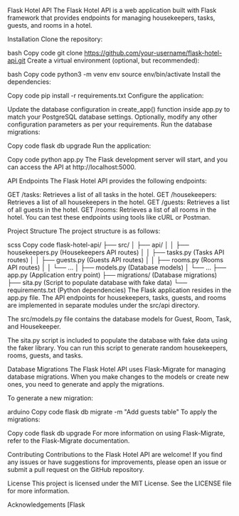 Flask Hotel API
The Flask Hotel API is a web application built with Flask framework that provides endpoints for managing housekeepers, tasks, guests, and rooms in a hotel.

Installation
Clone the repository:

bash
Copy code
git clone https://github.com/your-username/flask-hotel-api.git
Create a virtual environment (optional, but recommended):

bash
Copy code
python3 -m venv env
source env/bin/activate
Install the dependencies:

Copy code
pip install -r requirements.txt
Configure the application:

Update the database configuration in create_app() function inside app.py to match your PostgreSQL database settings.
Optionally, modify any other configuration parameters as per your requirements.
Run the database migrations:

Copy code
flask db upgrade
Run the application:

Copy code
python app.py
The Flask development server will start, and you can access the API at http://localhost:5000.

API Endpoints
The Flask Hotel API provides the following endpoints:

GET /tasks: Retrieves a list of all tasks in the hotel.
GET /housekeepers: Retrieves a list of all housekeepers in the hotel.
GET /guests: Retrieves a list of all guests in the hotel.
GET /rooms: Retrieves a list of all rooms in the hotel.
You can test these endpoints using tools like cURL or Postman.

Project Structure
The project structure is as follows:

scss
Copy code
flask-hotel-api/
├── src/
│   ├── api/
│   │   ├── housekeepers.py      (Housekeepers API routes)
│   │   ├── tasks.py             (Tasks API routes)
│   │   ├── guests.py            (Guests API routes)
│   │   ├── rooms.py             (Rooms API routes)
│   │   └── ...
│   ├── models.py                (Database models)
│   └── ...
├── app.py                       (Application entry point)
├── migrations/                  (Database migrations)
├── sita.py                      (Script to populate database with fake data)
└── requirements.txt             (Python dependencies)
The Flask application resides in the app.py file. The API endpoints for housekeepers, tasks, guests, and rooms are implemented in separate modules under the src/api directory.

The src/models.py file contains the database models for Guest, Room, Task, and Housekeeper.

The sita.py script is included to populate the database with fake data using the faker library. You can run this script to generate random housekeepers, rooms, guests, and tasks.

Database Migrations
The Flask Hotel API uses Flask-Migrate for managing database migrations. When you make changes to the models or create new ones, you need to generate and apply the migrations.

To generate a new migration:

arduino
Copy code
flask db migrate -m "Add guests table"
To apply the migrations:

Copy code
flask db upgrade
For more information on using Flask-Migrate, refer to the Flask-Migrate documentation.

Contributing
Contributions to the Flask Hotel API are welcome! If you find any issues or have suggestions for improvements, please open an issue or submit a pull request on the GitHub repository.

License
This project is licensed under the MIT License. See the LICENSE file for more information.

Acknowledgements
[Flask
